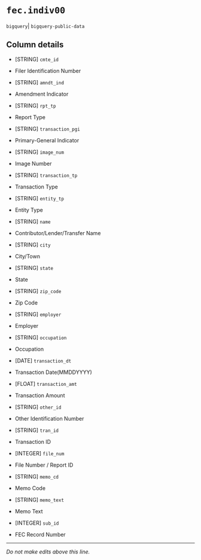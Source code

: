 # `fec.indiv00`
`bigquery`| `bigquery-public-data`

## Column details
* [STRING]    `cmte_id`
 - Filer Identification Number
* [STRING]    `amndt_ind`
 - Amendment Indicator
* [STRING]    `rpt_tp`
 - Report Type
* [STRING]    `transaction_pgi`
 - Primary-General Indicator
* [STRING]    `image_num`
 - Image Number
* [STRING]    `transaction_tp`
 - Transaction Type
* [STRING]    `entity_tp`
 - Entity Type
* [STRING]    `name`
 - Contributor/Lender/Transfer Name
* [STRING]    `city`
 - City/Town
* [STRING]    `state`
 - State
* [STRING]    `zip_code`
 - Zip Code
* [STRING]    `employer`
 - Employer
* [STRING]    `occupation`
 - Occupation
* [DATE]      `transaction_dt`
 - Transaction Date(MMDDYYYY)
* [FLOAT]     `transaction_amt`
 - Transaction Amount
* [STRING]    `other_id`
 - Other Identification Number
* [STRING]    `tran_id`
 - Transaction ID
* [INTEGER]   `file_num`
 - File Number / Report ID
* [STRING]    `memo_cd`
 - Memo Code
* [STRING]    `memo_text`
 - Memo Text
* [INTEGER]   `sub_id`
 - FEC Record Number

-------------------------------------------------------------------------------
*Do not make edits above this line.*

